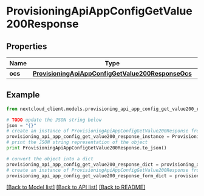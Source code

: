 # ProvisioningApiAppConfigGetValue200Response


## Properties
Name | Type | Description | Notes
------------ | ------------- | ------------- | -------------
**ocs** | [**ProvisioningApiAppConfigGetValue200ResponseOcs**](ProvisioningApiAppConfigGetValue200ResponseOcs.md) |  | 

## Example

```python
from nextcloud_client.models.provisioning_api_app_config_get_value200_response import ProvisioningApiAppConfigGetValue200Response

# TODO update the JSON string below
json = "{}"
# create an instance of ProvisioningApiAppConfigGetValue200Response from a JSON string
provisioning_api_app_config_get_value200_response_instance = ProvisioningApiAppConfigGetValue200Response.from_json(json)
# print the JSON string representation of the object
print ProvisioningApiAppConfigGetValue200Response.to_json()

# convert the object into a dict
provisioning_api_app_config_get_value200_response_dict = provisioning_api_app_config_get_value200_response_instance.to_dict()
# create an instance of ProvisioningApiAppConfigGetValue200Response from a dict
provisioning_api_app_config_get_value200_response_form_dict = provisioning_api_app_config_get_value200_response.from_dict(provisioning_api_app_config_get_value200_response_dict)
```
[[Back to Model list]](../README.md#documentation-for-models) [[Back to API list]](../README.md#documentation-for-api-endpoints) [[Back to README]](../README.md)


